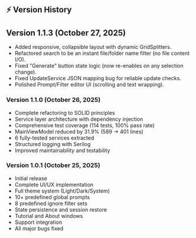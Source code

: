 ## ⚡ Version History

## Version 1.1.3 (October 27, 2025)

- Added responsive, collapsible layout with dynamic GridSplitters.
- Refactored search to be an instant file/folder name filter (no file content I/O).
- Fixed "Generate" button state logic (now re-enables on any selection change).
- Fixed UpdateService JSON mapping bug for reliable update checks.
- Polished Prompt/Filter editor UI (scrolling and text wrapping).

### Version 1.1.0 (October 26, 2025)
- Complete refactoring to SOLID principles
- Service layer architecture with dependency injection
- Comprehensive test coverage (114 tests, 100% pass rate)
- MainViewModel reduced by 31.9% (589 → 401 lines)
- 6 fully-tested services extracted
- Structured logging with Serilog
- Improved maintainability and testability

### Version 1.0.1 (October 25, 2025)
- Initial release
- Complete UI/UX implementation
- Full theme system (Light/Dark/System)
- 10+ predefined global prompts
- 8 predefined ignore filter sets
- State persistence and session restore
- Tutorial and About windows
- Support integration
- All major bugs fixed